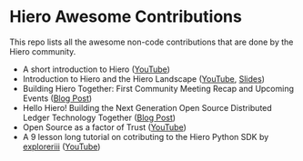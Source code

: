 # Hiero Awesome Contributions

This repo lists all the awesome non-code contributions that are done by the Hiero community.

- A short introduction to Hiero ([YouTube](https://www.youtube.com/watch?v=GdmDkBMJFps))
- Introduction to Hiero and the Hiero Landscape ([YouTube](https://www.youtube.com/watch?v=Qc2LGtZwZ24), [Slides](https://speakerdeck.com/hendrikebbers/introduction-to-hiero))
- Building Hiero Together: First Community Meeting Recap and Upcoming Events ([Blog Post](https://www.lfdecentralizedtrust.org/blog/building-hiero-together-first-community-meeting-recap-and-upcoming-events))
- Hello Hiero! Building the Next Generation Open Source Distributed Ledger Technology Together ([Blog Post](https://www.lfdecentralizedtrust.org/blog/hello-hiero-building-the-next-generation-open-source-distributed-ledger-technology-together))
- Open Source as a factor of Trust ([YouTube](https://www.youtube.com/watch?v=6jNb3W7ugI8))
- A 9 lesson long tutorial on cotributing to the Hiero Python SDK by [exploreriii](https://github.com/exploreriii) ([YouTube](https://www.youtube.com/playlist?list=PL6uVtTx-oqY8V-HBfenONJrsA0Z8xJymX))
